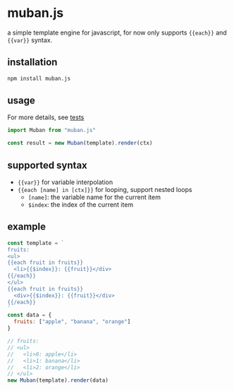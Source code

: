 # muban.js
a simple template engine for javascript, for now only supports `{{each}}` and `{{var}}` syntax.

## installation

```bash
npm install muban.js
```

## usage
For more details, see [tests](./tests)

```javascript
import Muban from "muban.js"

const result = new Muban(template).render(ctx)
```

## supported syntax

- `{{var}}` for variable interpolation
- `{{each [name] in [ctx]}}` for looping, support nested loops
  - `[name]`: the variable name for the current item
  - `$index`: the index of the current item

## example

```javascript
const template = `
fruits:
<ul>
{{each fruit in fruits}}
  <li>{{$index}}: {{fruit}}</div>
{{/each}}
</ul>
{{each fruit in fruits}}
  <div>{{$index}}: {{fruit}}</div>
{{/each}}
`
const data = {
  fruits: ["apple", "banana", "orange"]
}

// fruits:
// <ul>
//   <li>0: apple</li>
//   <li>1: banana</li>
//   <li>2: orange</li>
// </ul>
new Muban(template).render(data)
```
